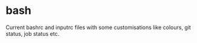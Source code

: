 # bash
Current bashrc and inputrc files with some customisations like colours, git status, job status etc.
